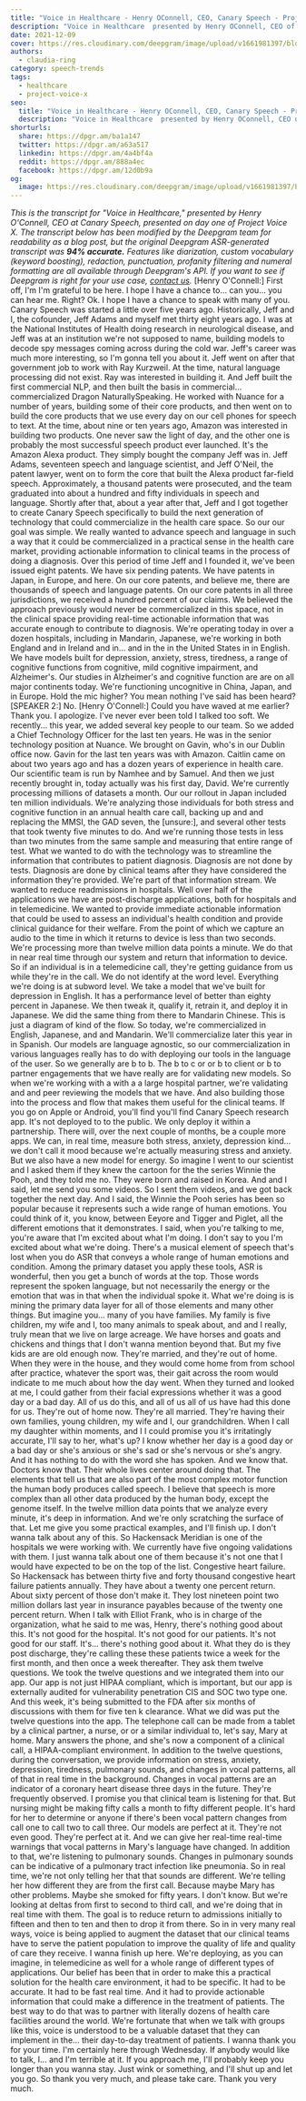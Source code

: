 ```yaml
---
title: "Voice in Healthcare - Henry OConnell, CEO, Canary Speech - Project Voice X"
description: "Voice in Healthcare  presented by Henry OConnell, CEO of Canary Speech, presented on day one of Project Voice X. "
date: 2021-12-09
cover: https://res.cloudinary.com/deepgram/image/upload/v1661981397/blog/voice-in-healthcare-henry-oconnell-ceo-canary-speech-project-voice-x/proj-voice-x-session-henry-oconnell-blog-thumb-554.png
authors:
  - claudia-ring
category: speech-trends
tags:
  - healthcare
  - project-voice-x
seo:
  title: "Voice in Healthcare - Henry OConnell, CEO, Canary Speech - Project Voice X"
  description: "Voice in Healthcare  presented by Henry OConnell, CEO of Canary Speech, presented on day one of Project Voice X. "
shorturls:
  share: https://dpgr.am/ba1a147
  twitter: https://dpgr.am/a63a517
  linkedin: https://dpgr.am/4a4bf4a
  reddit: https://dpgr.am/888a4ec
  facebook: https://dpgr.am/12d0b9a
og:
  image: https://res.cloudinary.com/deepgram/image/upload/v1661981397/blog/voice-in-healthcare-henry-oconnell-ceo-canary-speech-project-voice-x/proj-voice-x-session-henry-oconnell-blog-thumb-554.png
---
```


_This is the transcript for "Voice in Healthcare," presented by Henry O'Connell, CEO at Canary Speech, presented on day one of Project Voice X._ _The transcript below has been modified by the Deepgram team for readability as a blog post, but the original Deepgram ASR-generated transcript was **94% accurate.**  Features like diarization, custom vocabulary (keyword boosting), redaction, punctuation, profanity filtering and numeral formatting are all available through Deepgram's API.  If you want to see if Deepgram is right for your use case, [contact us](https://deepgram.com/contact-us/)._ [Henry O'Connell:] First off, I'm I'm grateful to be here. I hope I have a chance to... can you... you can hear me. Right? Ok. I hope I have a chance to speak with many of you. Canary Speech was started a little over five years ago. Historically, Jeff and I, the cofounder, Jeff Adams and myself met thirty eight years ago. I was at the National Institutes of Health doing research in neurological disease, and Jeff was at an institution we're not supposed to name, building models to decode spy messages coming across during the cold war. Jeff's career was much more interesting, so I'm gonna tell you about it. Jeff went on after that government job to work with Ray Kurzweil. At the time, natural language processing did not exist. Ray was interested in building it. And Jeff built the first commercial NLP, and then built the basis in commercial... commercialized Dragon NaturallySpeaking. He worked with Nuance for a number of years, building some of their core products, and then went on to build the core products that we use every day on our cell phones for speech to text. At the time, about nine or ten years ago, Amazon was interested in building two products. One never saw the light of day, and the other one is probably the most successful speech product ever launched. It's the Amazon Alexa product. They simply bought the company Jeff was in. Jeff Adams, seventeen speech and language scientist, and Jeff O'Neil, the patent lawyer, went on to form the core that built the Alexa product far-field speech. Approximately, a thousand patents were prosecuted, and the team graduated into about a hundred and fifty individuals in speech and language. Shortly after that, about a year after that, Jeff and I got together to create Canary Speech specifically to build the next generation of technology that could commercialize in the health care space. So our our goal was simple. We really wanted to advance speech and language in such a way that it could be commercialized in a practical sense in the health care market, providing actionable information to clinical teams in the process of doing a diagnosis. Over this period of time Jeff and I founded it, we've been issued eight patents. We have six pending patents. We have patents in Japan, in Europe, and here. On our core patents, and believe me, there are thousands of speech and language patents. On our core patents in all three jurisdictions, we received a hundred percent of our claims. We believed the approach previously would never be commercialized in this space, not in the clinical space providing real-time actionable information that was accurate enough to contribute to diagnosis. We're operating today in over a dozen hospitals, including in Mandarin, Japanese, we're working in both England and in Ireland and in... and in the in the United States in in English. We have models built for depression, anxiety, stress, tiredness, a range of cognitive functions from cognitive, mild cognitive impairment, and Alzheimer's. Our studies in Alzheimer's and cognitive function are are on all major continents today. We're functioning uncognitive in China, Japan, and in Europe. Hold the mic higher? You mean nothing I've said has been heard? [SPEAKER 2:] No. [Henry O'Connell:] Could you have waved at me earlier? Thank you. I apologize. I've never ever been told I talked too soft. We recently... this year, we added several key people to our team. So we added a Chief Technology Officer for the last ten years. He was in the senior technology position at Nuance. We brought on Gavin, who's in our Dublin office now. Gavin for the last ten years was with Amazon. Caitlin came on about two years ago and has a dozen years of experience in health care. Our scientific team is run by Namhee and by Samuel. And then we just recently brought in, today actually was his first day, David. We're currently processing millions of datasets a month. Our our rollout in Japan included ten million individuals. We're analyzing those individuals for both stress and cognitive function in an annual health care call, backing up and and replacing the MMSI, the GAD seven, the [unsure:], and several other tests that took twenty five minutes to do. And we're running those tests in less than two minutes from the same sample and measuring that entire range of test. What we wanted to do with the technology was to streamline the information that contributes to patient diagnosis. Diagnosis are not done by tests. Diagnosis are done by clinical teams after they have considered the information they're provided. We're part of that information stream. We wanted to reduce readmissions in hospitals. Well over half of the applications we have are post-discharge applications, both for hospitals and in telemedicine. We wanted to provide immediate actionable information that could be used to assess an individual's health condition and provide clinical guidance for their welfare. From the point of which we capture an audio to the time in which it returns to device is less than two seconds. We're processing more than twelve million data points a minute. We do that in near real time through our system and return that information to device. So if an individual is in a telemedicine call, they're getting guidance from us while they're in the call. We do not identify at the word level. Everything we're doing is at subword level. We take a model that we've built for depression in English. It has a performance level of better than eighty percent in Japanese. We then tweak it, qualify it, retrain it, and deploy it in Japanese. We did the same thing from there to Mandarin Chinese. This is just a diagram of kind of the flow. So today, we're commercialized in English, Japanese, and and Mandarin. We'll commercialize later this year in in Spanish. Our models are language agnostic, so our commercialization in various languages really has to do with deploying our tools in the language of the user. So we generally are b to b. The b to c or or b to client or b to partner engagements that we have really are for validating new models. So when we're working with a with a a large hospital partner, we're validating and and peer reviewing the models that we have. And also building those into the process and flow that makes them useful for the clinical teams. If you go on Apple or Android, you'll find you'll find Canary Speech research app. It's not deployed to to the public. We only deploy it within a partnership. There will, over the next couple of months, be a couple more apps. We can, in real time, measure both stress, anxiety, depression kind... we don't call it mood because we're actually measuring stress and anxiety. But we also have a new model for energy. So imagine I went to our scientist and I asked them if they knew the cartoon for the the series Winnie the Pooh, and they told me no. They were born and raised in Korea. And and I said, let me send you some videos. So I sent them videos, and we got back together the next day. And I said, the Winnie the Pooh series has been so popular because it represents such a wide range of human emotions. You could think of it, you know, between Eeyore and Tigger and Piglet, all the different emotions that it demonstrates. I said, when you're talking to me, you're aware that I'm excited about what I'm doing. I don't say to you I'm excited about what we're doing. There's a musical element of speech that's lost when you do ASR that conveys a whole range of human emotions and condition. Among the primary dataset you apply these tools, ASR is wonderful, then you get a bunch of words at the top. Those words represent the spoken language, but not necessarily the energy or the emotion that was in that when the individual spoke it. What we're doing is is mining the primary data layer for all of those elements and many other things. But imagine you... many of you have families. My family is five children, my wife and I, too many animals to speak about, and and I really, truly mean that we live on large acreage. We have horses and goats and chickens and things that I don't wanna mention beyond that. But my five kids are are old enough now. They're married, and they're out of home. When they were in the house, and they would come home from from school after practice, whatever the sport was, their gait across the room would indicate to me much about how the day went. When they turned and looked at me, I could gather from their facial expressions whether it was a good day or a bad day. All of us do this, and all of us all of us have had this done for us. They're out of home now. They're all married. They're having their own families, young children, my wife and I, our grandchildren. When I call my daughter within moments, and I I could promise you it's irritatingly accurate, I'll say to her, what's up? I know whether her day is a good day or a bad day or she's anxious or she's sad or she's nervous or she's angry. And it has nothing to do with the word she has spoken. And we know that. Doctors know that. Their whole lives center around doing that. The elements that tell us that are also part of the most complex motor function the human body produces called speech. I believe that speech is more complex than all other data produced by the human body, except the genome itself. In the twelve million data points that we analyze every minute, it's deep in information. And we're only scratching the surface of that. Let me give you some practical examples, and I'll finish up. I don't wanna talk about any of this. So Hackensack Meridian is one of the hospitals we were working with. We currently have five ongoing validations with them. I just wanna talk about one of them because it's not one that I would have expected to be on the top of the list. Congestive heart failure. So Hackensack has between thirty five and forty thousand congestive heart failure patients annually. They have about a twenty one percent return. About sixty percent of those don't make it. They lost nineteen point two million dollars last year in insurance payables because of the twenty one percent return. When I talk with Elliot Frank, who is in charge of the organization, what he said to me was, Henry, there's nothing good about this. It's not good for the hospital. It's not good for our patients. It's not good for our staff. It's... there's nothing good about it. What they do is they post discharge, they're calling these these patients twice a week for the first month, and then once a week thereafter. They ask them twelve questions. We took the twelve questions and we integrated them into our app. Our app is not just HIPAA compliant, which is important, but our app is externally audited for vulnerability penetration CIS and SOC two type one. And this week, it's being submitted to the FDA after six months of discussions with them for five ten k clearance. What we did was put the twelve questions into the app. The telephone call can be made from a tablet by a clinical partner, a nurse, or or a similar individual to, let's say, Mary at home. Mary answers the phone, and she's now a component of a clinical call, a HIPAA-compliant environment. In addition to the twelve questions, during the conversation, we provide information on stress, anxiety, depression, tiredness, pulmonary sounds, and changes in vocal patterns, all of that in real time in the background. Changes in vocal patterns are an indicator of a coronary heart disease three days in the future. They're frequently observed. I promise you that clinical team is listening for that. But nursing might be making fifty calls a month to fifty different people. It's hard for her to determine or anyone if there's been vocal pattern changes from call one to call two to call three. Our models are perfect at it. They're not even good. They're perfect at it. And we can give her real-time real-time warnings that vocal patterns in Mary's language have changed. In addition to that, we're listening to pulmonary sounds. Changes in pulmonary sounds can be indicative of a pulmonary tract infection like pneumonia. So in real time, we're not only telling her that that sounds are different. We're telling her how different they are from the first call. Because maybe Mary has other problems. Maybe she smoked for fifty years. I don't know. But we're looking at deltas from first to second to third call, and we're doing that in real time with them. The goal is to reduce return to admissions initially to fifteen and then to ten and then to drop it from there. So in in very many real ways, voice is being applied to augment the dataset that our clinical teams have to serve the patient population to improve the quality of life and quality of care they receive. I wanna finish up here. We're deploying, as you can imagine, in telemedicine as well for a whole range of different types of applications. Our belief has been that in order to make this a practical solution for the health care environment, it had to be specific. It had to be accurate. It had to be fast real time. And it had to provide actionable information that could make a difference in the treatment of patients. The best way to do that was to partner with literally dozens of health care facilities around the world. We're fortunate that when we talk with groups like this, voice is understood to be a valuable dataset that they can implement in the... their day-to-day treatment of patients. I wanna thank you for your time. I'm certainly here through Wednesday. If anybody would like to talk, I... and I'm terrible at it. If you approach me, I'll probably keep you longer than you wanna stay. Just wink or something, and I'll shut up and let you go. So thank you very much, and please take care. Thank you very much.
